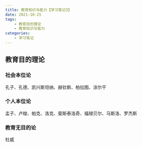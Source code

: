 ```yaml
---
title: 教育知识与能力【学习笔记3】
date: 2021-10-25
tags: 
    - 教育目的理论 
    - 教育知识与能力
categories: 
    - 学习笔记
---
```

## 教育目的理论

### 社会本位论

孔子、孔德、凯兴斯坦纳、赫钦斯、柏拉图、涂尔干

### 个人本位论

孟子、卢梭、帕克、洛克、斐斯泰洛奇、福禄贝尔、马斯洛、罗杰斯

### 教育无目的论

杜威